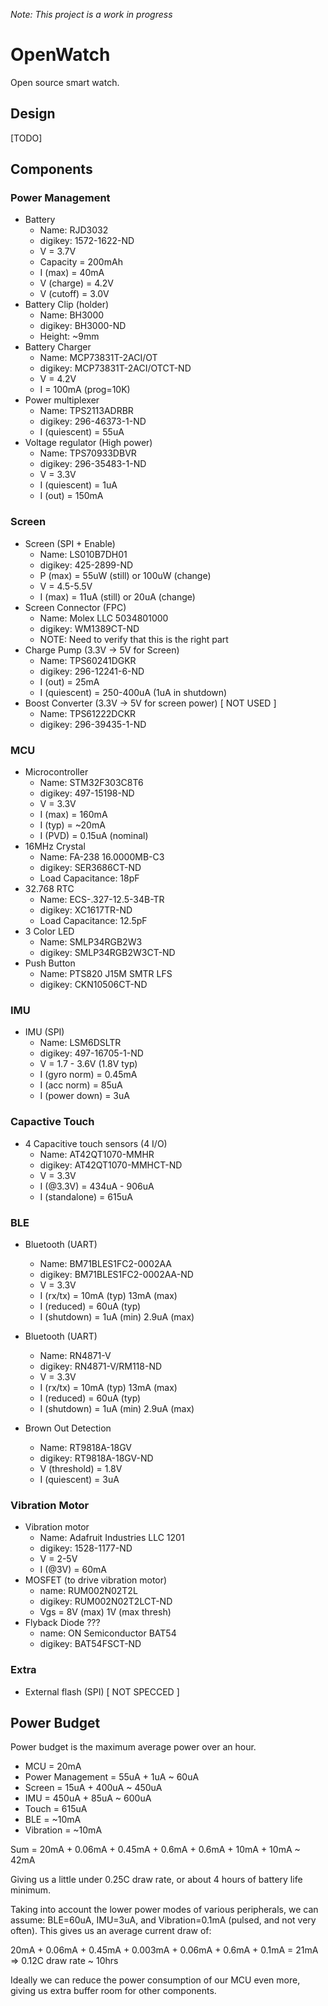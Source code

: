 *Note: This project is a work in progress*

# OpenWatch

Open source smart watch.

## Design
[TODO]

## Components

### Power Management
- Battery
    - Name: RJD3032
    - digikey: 1572-1622-ND
    - V = 3.7V
    - Capacity = 200mAh
    - I (max) = 40mA
    - V (charge) = 4.2V
    - V (cutoff) = 3.0V
- Battery Clip (holder)
    - Name: BH3000
    - digikey: BH3000-ND 
    - Height: ~9mm
- Battery Charger
    - Name:  MCP73831T-2ACI/OT 
    - digikey: MCP73831T-2ACI/OTCT-ND 
    - V = 4.2V
    - I = 100mA (prog=10K)
- Power multiplexer
    - Name: TPS2113ADRBR
    - digikey: 296-46373-1-ND 
    - I (quiescent) = 55uA
- Voltage regulator (High power)
    - Name: TPS70933DBVR 
    - digikey: 296-35483-1-ND  
    - V = 3.3V
    - I (quiescent) = 1uA
    - I (out) = 150mA

### Screen
- Screen (SPI + Enable)  
    - Name: LS010B7DH01
    - digikey: 425-2899-ND
    - P (max) = 55uW (still) or 100uW (change)
    - V = 4.5-5.5V
    - I (max) = 11uA (still) or 20uA (change)
- Screen Connector (FPC)
    - Name: Molex LLC 5034801000 
    - digikey: WM1389CT-ND 
    - NOTE: Need to verify that this is the right part
- Charge Pump (3.3V -> 5V for Screen)
    - Name: TPS60241DGKR
    - digikey: 296-12241-6-ND 
    - I (out) = 25mA
    - I (quiescent) = 250-400uA (1uA in shutdown)
- Boost Converter (3.3V -> 5V for screen power) [ NOT USED ]
    - Name: TPS61222DCKR
    - digikey: 296-39435-1-ND 

### MCU
- Microcontroller 
    - Name: STM32F303C8T6 
    - digikey: 497-15198-ND  
    - V = 3.3V
    - I (max) = 160mA
    - I (typ) = ~20mA
    - I (PVD) = 0.15uA (nominal)
- 16MHz Crystal
    - Name: FA-238 16.0000MB-C3 
    - digikey: SER3686CT-ND 
    - Load Capacitance: 18pF
- 32.768 RTC
    - Name: ECS-.327-12.5-34B-TR 
    - digikey: XC1617TR-ND 
    - Load Capacitance: 12.5pF
- 3 Color LED
    - Name: SMLP34RGB2W3 
    - digikey: SMLP34RGB2W3CT-ND 
- Push Button
    - Name: PTS820 J15M SMTR LFS 
    - digikey: CKN10506CT-ND 

### IMU
- IMU (SPI)
    - Name: LSM6DSLTR
    - digikey: 497-16705-1-ND 
    - V = 1.7 - 3.6V (1.8V typ)
    - I (gyro norm) = 0.45mA
    - I (acc norm) = 85uA
    - I (power down) = 3uA

### Capactive Touch
- 4 Capacitive touch sensors (4 I/O)
    - Name: AT42QT1070-MMHR
    - digikey: AT42QT1070-MMHCT-ND 
    - V = 3.3V
    - I (@3.3V) = 434uA - 906uA
    - I (standalone) = 615uA

### BLE
- Bluetooth (UART)
    - Name: BM71BLES1FC2-0002AA
    - digikey: BM71BLES1FC2-0002AA-ND 
    - V = 3.3V
    - I (rx/tx) = 10mA (typ) 13mA (max)
    - I (reduced) = 60uA (typ)
    - I (shutdown) = 1uA (min) 2.9uA (max)

- Bluetooth (UART)
    - Name: RN4871-V
    - digikey: RN4871-V/RM118-ND 
    - V = 3.3V
    - I (rx/tx) = 10mA (typ) 13mA (max)
    - I (reduced) = 60uA (typ)
    - I (shutdown) = 1uA (min) 2.9uA (max)

- Brown Out Detection
    - Name: RT9818A-18GV
    - digikey: RT9818A-18GV-ND 
    - V (threshold) = 1.8V
    - I (quiescent) = 3uA

### Vibration Motor
- Vibration motor
    - Name: Adafruit Industries LLC 1201 
    - digikey: 1528-1177-ND 
    - V = 2-5V
    - I (@3V) = 60mA
- MOSFET (to drive vibration motor)
    - name: RUM002N02T2L
    - digikey: RUM002N02T2LCT-ND 
    - Vgs = 8V (max) 1V (max thresh)
- Flyback Diode ???
    - name: ON Semiconductor BAT54 
    - digikey: BAT54FSCT-ND 

### Extra
- External flash (SPI) [ NOT SPECCED ]

## Power Budget
Power budget is the maximum average power over an hour.
- MCU = 20mA
- Power Management = 55uA + 1uA ~ 60uA
- Screen = 15uA + 400uA ~  450uA
- IMU = 450uA + 85uA ~ 600uA
- Touch = 615uA
- BLE = ~10mA
- Vibration = ~10mA

Sum = 20mA + 0.06mA + 0.45mA + 0.6mA + 0.6mA + 10mA + 10mA ~ 42mA

Giving us a little under 0.25C draw rate, or about 4 hours of battery life minimum.

Taking into account the lower power modes of various peripherals, we can assume: BLE=60uA, IMU=3uA, and Vibration=0.1mA (pulsed, and not very often). This gives us an average current draw of:

20mA + 0.06mA + 0.45mA + 0.003mA + 0.06mA + 0.6mA + 0.1mA = 21mA => 0.12C draw rate ~ 10hrs

Ideally we can reduce the power consumption of our MCU even more, giving us extra buffer room for other components.

